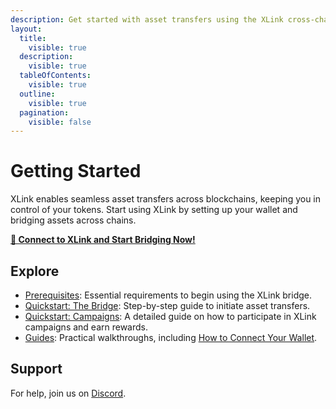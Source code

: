 ```yaml
---
description: Get started with asset transfers using the XLink cross-chain bridge!
layout:
  title:
    visible: true
  description:
    visible: true
  tableOfContents:
    visible: true
  outline:
    visible: true
  pagination:
    visible: false
---
```


# Getting Started

XLink enables seamless asset transfers across blockchains, keeping you in control of your tokens. Start using XLink by setting up your wallet and bridging assets across chains.

[**🌁 Connect to XLink and Start Bridging Now!**](https://app.xlink.network)

## Explore

 - [Prerequisites](prerequisites.md): Essential requirements to begin using the XLink bridge.
  - [Quickstart: The Bridge](the-bridge.md): Step-by-step guide to initiate asset transfers.
  - [Quickstart: Campaigns](campaigns.md): A detailed guide on how to participate in XLink campaigns and earn rewards.
  - [Guides](./guides/README.md): Practical walkthroughs, including [How to Connect Your Wallet](./guides/how-to-connect-your-wallet.md).

## Support

For help, join us on [Discord](https://discord.com/invite/xlink).
